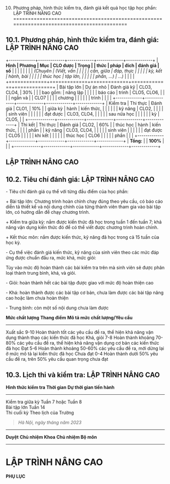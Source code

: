 10. Phương pháp, hình thức kiểm tra, đánh giá kết quả học tập học phần: LẬP TRÌNH NÂNG CAO
==========================================================================================

10.1. Phương pháp, hình thức kiểm tra, đánh giá: LẬP TRÌNH NÂNG CAO
-------------------------------------------------------------------

+-------------+-------------+-------------+-------------+-------------+
| **Hình      | **Phương    | **Mục       | **CLO được  | **Trọng     |
| thức**      | pháp**      | đích**      | đánh giá**  | số**        |
|             |             |             |             |             |
| *(Chuyên    | *(Viết, vấn |             |             |             |
| cần, giữa   | đáp, thực   |             |             |             |
| kỳ, kết     | hành, bài   |             |             |             |
| thúc học    | tập lớn,    |             |             |             |
| phần, ...)* | ...)*       |             |             |             |
+=============+=============+=============+=============+=============+
| Bài tập lớn | Dự án nhỏ   | Đánh giá kỹ | CLO3, CLO4, | 30%         |
|             | bao gồm:    | năng lập    |             |             |
|             | báo cáo     | trình       | CLO5, CLO6, |             |
|             | ngắn và     |             | CLO7        |             |
|             | chương      |             |             |             |
|             | trình       |             |             |             |
+-------------+-------------+-------------+-------------+-------------+
| Kiểm tra    | Thi thực    | Đánh giá    | CLO1,       | 10%         |
| giữa kỳ     | hành        | kiến thức,  |             |             |
|             |             | kỹ năng     | CLO2,       |             |
|             |             | sinh viên   |             |             |
|             |             | đạt được    | CLO3, CLO4, |             |
|             |             | sau nửa học |             |             |
|             |             | kỳ          | CLO5,       |             |
+-------------+-------------+-------------+-------------+-------------+
| Thi kết     | Thi thực    | Đánh giá    | CLO2,       | 60%         |
| thúc học    | hành        | kiến thức,  |             |             |
| phần        |             | kỹ năng     | CLO3, CLO4, |             |
|             |             | sinh viên   |             |             |
|             |             | đạt được    | CLO5        |             |
|             |             | khi kết     |             |             |
|             |             | thúc học    | CLO6        |             |
|             |             | phần        |             |             |
+-------------+-------------+-------------+-------------+-------------+
| **Tổng:**   |             | **100%**    |             |             |
+-------------+-------------+-------------+-------------+-------------+

 LẬP TRÌNH NÂNG CAO
------------------

10.2. Tiêu chí đánh giá: LẬP TRÌNH NÂNG CAO
-------------------------------------------

\- Tiêu chí đánh giá cụ thể với từng đầu điểm của học phần:

\+ Bài tập lớn: Chương trình hoàn chỉnh chạy đúng theo yêu cầu, có báo
cáo diễn tả thiết kế và nội dung chính của từng thành viên tham gia vào
bài tập lớn, có hướng dẫn để chạy chương trình.

\+ Kiểm tra giữa kỳ: nắm được kiến thức đã học trong tuần 1 đến tuần 7;
khả năng vận dụng kiến thức đó để có thể viết được chương trình hoàn
chỉnh.

\+ Kết thúc môn: nắm được kiến thức, kỹ năng đã học trong cả 15 tuần của
học kỳ.

\- Cụ thể việc đánh giá kiến thức, kỹ năng của sinh viên theo các mức
đáp ứng được chuẩn đầu ra, mức khá, mức giỏi:

Tùy vào mức độ hoàn thành các bài kiểm tra trên mà sinh viên sẽ được
phân loại thành trung bình, khá, và giỏi.

\- Giỏi: hoàn thành hết các bài tập được giao với mức độ hoàn thiện cao

\- Khá: hoàn thành được các bài tập cơ bản, chưa làm được các bài tập
nâng cao hoặc làm chưa hoàn thiện

\- Trung bình: còn một số nội dung chưa làm được

  **Mức chất lượng**   **Thang điểm**   **Mô tả mức chất lượng/Yêu cầu**
  -------------------- ---------------- ----------------------------------------------------------------------------------------------------
  Xuất sắc             9-10             Hoàn thành tốt các yêu cầu đề ra, thể hiện khả năng vận dụng thành thạo các kiến thức đã học
  Khá, giỏi            7-8              Hoàn thành khoảng 70-80% các yêu cầu đề ra, thể hiện khả năng vận dụng cơ bản các kiến thức đã học
  Đạt                  5-6              Hoàn thành khoảng 50-60% các yêu cầu đề ra, mới dừng lại ở mức mô tả lại kiến thức đã học
  Chưa đạt             0-4              Hoàn thành dưới 50% yêu cầu đề ra, trên 50% yêu cầu quan trọng chưa đạt

10.3. Lịch thi và kiểm tra: LẬP TRÌNH NÂNG CAO
----------------------------------------------

  **Hình thức kiểm tra**   **Thời gian**          **Dự thời gian tiến hành**
  ------------------------ ---------------------- ----------------------------
  Kiểm tra giữa kỳ         Tuần 7 hoặc Tuần 8     
  Bài tập lớn              Tuần 14                
  Thi cuối kỳ              Theo lịch của Trường   

> *Hà Nội, ngày tháng năm 2023*

  ----------- -------------------- ----------------------
  **Duyệt**   **Chủ nhiệm Khoa**   **Chủ nhiệm Bộ môn**
  ----------- -------------------- ----------------------

 LẬP TRÌNH NÂNG CAO
==================

**PHỤ LỤC**
